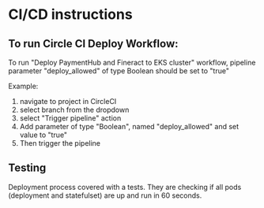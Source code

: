 # CI/CD instructions

## To run Circle CI Deploy Workflow:

To run "Deploy PaymentHub and Fineract to EKS cluster" workflow, pipeline parameter "deploy_allowed" of type Boolean should be set to "true"

Example:
1. navigate to project in CircleCI
2. select branch from the dropdown
3. select "Trigger pipeline" action
4. Add parameter of type "Boolean", named "deploy_allowed" and set value to "true"
5. Then trigger the pipeline

## Testing
Deployment process covered with a tests. They are checking if all pods (deployment and statefulset) are up and run in 60 seconds.
